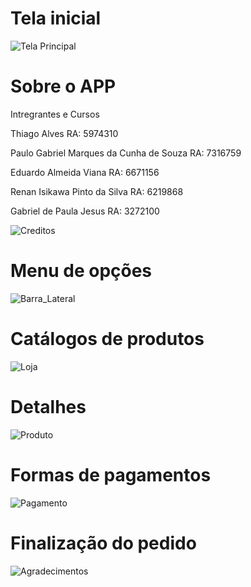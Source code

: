 <h1>Tela inicial</h1>

![Tela Principal](https://user-images.githubusercontent.com/77080899/206942084-baa1aefa-2593-4709-9b6c-f7ac4697fe81.png)

<h1>Sobre o APP</h1>
<p>Intregrantes e Cursos</p>
<p>Thiago Alves RA: 5974310 
<p>Paulo Gabriel Marques da Cunha de Souza RA: 7316759</p>
<p>Eduardo Almeida Viana RA: 6671156 </p>
<p>Renan Isikawa Pinto da Silva RA: 6219868 </p>
<p>Gabriel de Paula Jesus RA: 3272100</p></p>

![Creditos](https://user-images.githubusercontent.com/77080899/206942149-360a881d-bc25-4b5d-9b76-68f1362c4fe4.png)

<h1>Menu de opções</h1>

![Barra_Lateral](https://user-images.githubusercontent.com/77080899/206942156-c5725ae3-b6c8-46e4-ada7-206b5f04adaf.png)

<h1>Catálogos de produtos</h1>

![Loja](https://user-images.githubusercontent.com/77080899/206942169-99955ae4-67a8-4037-b4e0-460634a2a610.png)

<h1>Detalhes</h1>

![Produto](https://user-images.githubusercontent.com/77080899/206942175-219f1cfc-930f-4b06-afbe-eced0e9fb79a.png)

<h1>Formas de pagamentos</h1>

![Pagamento](https://user-images.githubusercontent.com/77080899/206942186-3b312d4f-86e2-4143-9f9f-5c95a738914c.png)

<h1>Finalização do pedido</h1>

![Agradecimentos](https://user-images.githubusercontent.com/77080899/206942192-ff020d9c-edd1-4df1-b363-f549f0156197.png)


